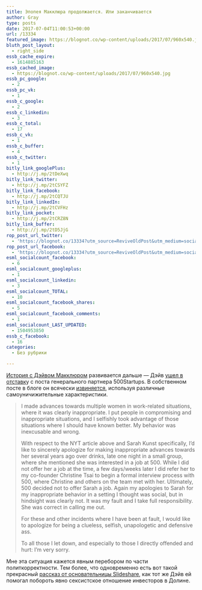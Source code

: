 ```yaml
---
title: Эпопея Макклюра продолжается. Или заканчивается
author: Gray
type: posts
date: 2017-07-04T11:00:53+00:00
url: /13334
featured_image: https://blognot.co/wp-content/uploads/2017/07/960x540.jpg
bluth_post_layout:
  - right_side
essb_cache_expire:
  - 1614885163
essb_cached_image:
  - https://blognot.co/wp-content/uploads/2017/07/960x540.jpg
essb_pc_google:
  - 2
essb_pc_vk:
  - 1
essb_c_google:
  - 2
essb_c_linkedin:
  - 3
essb_c_total:
  - 17
essb_c_vk:
  - 1
essb_c_buffer:
  - 4
essb_c_twitter:
  - 1
bitly_link_googlePlus:
  - http://j.mp/2tDeXwq
bitly_link_twitter:
  - http://j.mp/2tCSYFZ
bitly_link_facebook:
  - http://j.mp/2tCQTJU
bitly_link_linkedIn:
  - http://j.mp/2tCVFHz
bitly_link_pocket:
  - http://j.mp/2tCRZ8N
bitly_link_buffer:
  - http://j.mp/2tD5JjG
rop_post_url_twitter:
  - 'https://blognot.co/13334?utm_source=ReviveOldPost&utm_medium=social&utm_campaign=ReviveOldPost'
rop_post_url_facebook:
  - 'https://blognot.co/13334?utm_source=ReviveOldPost&utm_medium=social&utm_campaign=ReviveOldPost'
esml_socialcount_facebook:
  - 6
esml_socialcount_googleplus:
  - 1
esml_socialcount_linkedin:
  - 3
esml_socialcount_TOTAL:
  - 10
esml_socialcount_facebook_shares:
  - 5
esml_socialcount_facebook_comments:
  - 1
esml_socialcount_LAST_UPDATED:
  - 1504953850
essb_c_facebook:
  - 16
categories:
  - Без рубрики

---
```








[История с Дэйвом Макклюром][1] развивается дальше — Дэйв [ушел в отставк][2]у с поста генерального партнера 500Startups. В собственном посте в блоге он всячески [извиняется][3], используя различные самоуничижительные характеристики.

> I made advances towards multiple women in work-related situations, where it was clearly inappropriate. I put people in compromising and inappropriate situations, and I selfishly took advantage of those situations where I should have known better. My behavior was inexcusable and wrong.
> 
> With respect to the NYT article above and Sarah Kunst specifically, I’d like to sincerely apologize for making inappropriate advances towards her several years ago over drinks, late one night in a small group, where she mentioned she was interested in a job at 500. While I did not offer her a job at the time, a few days/weeks later I did refer her to my co-founder Christine Tsai to begin a formal interview process with 500, where Christine and others on the team met with her. Ultimately, 500 decided not to offer Sarah a job. Again my apologies to Sarah for my inappropriate behavior in a setting I thought was social, but in hindsight was clearly not. It was my fault and I take full responsibility. She was correct in calling me out.
> 
> For these and other incidents where I have been at fault, I would like to apologize for being a clueless, selfish, unapologetic and defensive ass.
> 
> To all those I let down, and especially to those I directly offended and hurt: I’m very sorry.

Мне эта ситуация кажется явным перебором по части политкорректности. Тем более, что одновременно есть вот такой прекрасный [рассказ от основательницы Slideshare][4], как тот же Дэйв ей помогал побороть явно сексистское отношение инвесторов в Долине.

 [1]: https://blognot.co/13332
 [2]: https://www.axios.com/exclusive-dave-mcclure-resigns-as-general-partner-of-500-startups-2452701900.html
 [3]: https://500hats.com/im-a-creep-i-m-sorry-d2c13e996ea0
 [4]: https://medium.com/@rashmi/my-experience-with-dave-mcclure-as-a-woman-ceo-b3726dd455a0